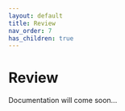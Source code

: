 ```yaml
---
layout: default
title: Review
nav_order: 7
has_children: true
---
```


# Review

Documentation will come soon...